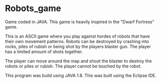 # Robots_game
Game coded in JAVA. This game is heavily inspired in the "Dwarf Fortress" game.

This is an ASCII game where you play against hordes of robots that have their own movement patterns. Robots can be destroyed by crashing into rocks, piles of rubish or being shot by the players blaster gun. The player has a limited amount of shots together.

The player can move around the map and shoot the blaster to destroy the robots or piles or rubish. The player cannot be touched by the robot. 

This program was build using JAVA 1.8. This was built using the Eclipse IDE.
